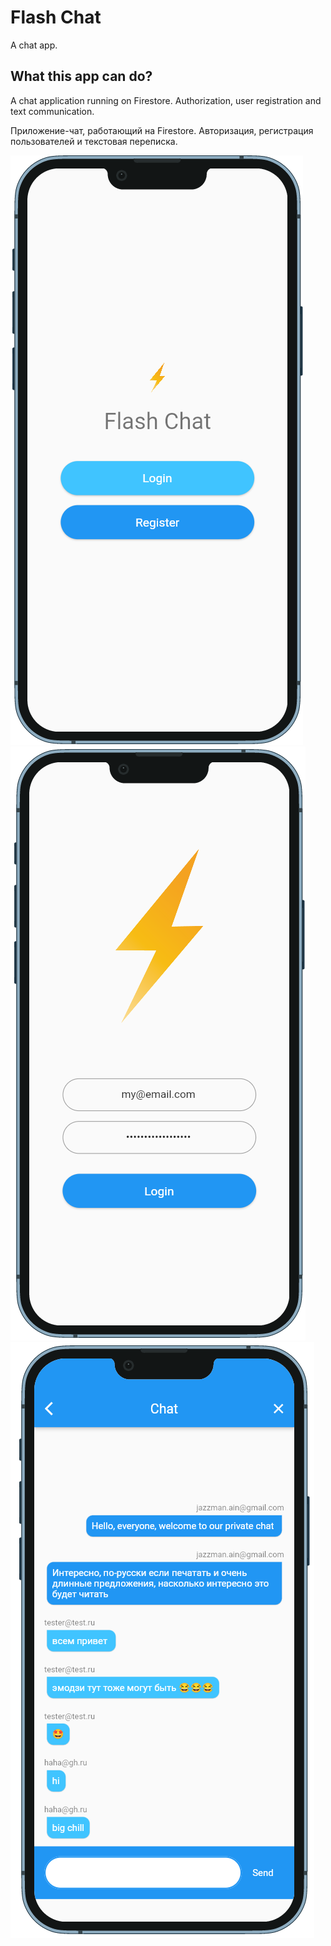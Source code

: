 # Flash Chat

A chat app.

## What this app can do?

A chat application running on Firestore. 
Authorization, user registration and text communication.

Приложение-чат, работающий на Firestore. 
Авторизация, регистрация пользователей и текстовая переписка.

![](images/screen01.png) ![](images/screen02.png) ![](images/screen03.png)
